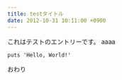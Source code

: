 ```yaml
---
title: testタイトル
date: 2012-10-31 10:11:00 +0900
---
```


これはテストのエントリーです。
aaaa


```
puts 'Hello, World!'
```

おわり
